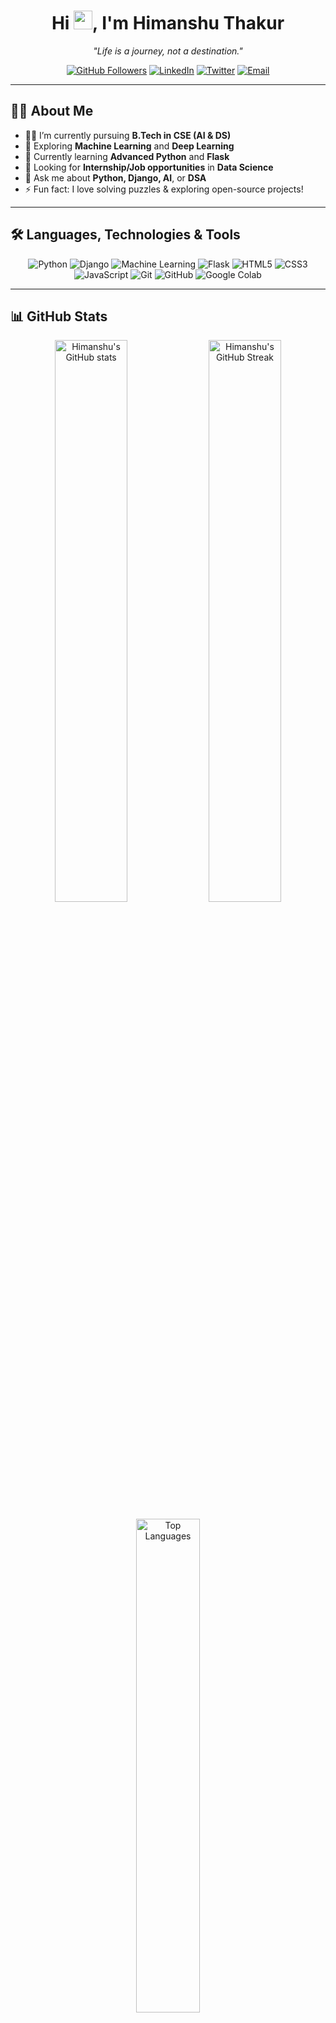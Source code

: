 <h1 align="center">Hi <img src="https://media.giphy.com/media/hvRJCLFzcasrR4ia7z/giphy.gif" width="30px">, I'm Himanshu Thakur</h1>
<p align="center">
  <em>"Life is a journey, not a destination."</em>
</p>

<p align="center">
  <a href="https://github.com/himanshu-thakur"><img src="https://img.shields.io/github/followers/himanshu-thakur?label=Follow&style=social" alt="GitHub Followers"></a>
  <a href="https://www.linkedin.com/in/himanshu-thakur"><img src="https://img.shields.io/badge/-Himanshu%20Thakur-blue?style=flat-square&logo=Linkedin&logoColor=white" alt="LinkedIn"></a>
  <a href="https://twitter.com/himanshu_thakur"><img src="https://img.shields.io/twitter/follow/himanshu_thakur?style=social" alt="Twitter"></a>
  <a href="mailto:himanshu.thakur@example.com"><img src="https://img.shields.io/badge/-Email-red?style=flat-square&logo=Gmail&logoColor=white" alt="Email"></a>
</p>

---

## 🧑‍💻 About Me

- 👨‍🎓 I’m currently pursuing **B.Tech in CSE (AI & DS)**  
- 🧠 Exploring **Machine Learning** and **Deep Learning**  
- 🌱 Currently learning **Advanced Python** and **Flask**  
- 💼 Looking for **Internship/Job opportunities** in **Data Science**  
- 💬 Ask me about **Python, Django, AI**, or **DSA**  
- ⚡ Fun fact: I love solving puzzles & exploring open-source projects!

---

## 🛠️ Languages, Technologies & Tools

<p align="center">
  <img src="https://img.shields.io/badge/Python-FFD43B?style=for-the-badge&logo=python&logoColor=blue" alt="Python">
  <img src="https://img.shields.io/badge/Django-092E20?style=for-the-badge&logo=django&logoColor=white" alt="Django">
  <img src="https://img.shields.io/badge/Machine%20Learning-FF6F00?style=for-the-badge&logo=tensorflow&logoColor=white" alt="Machine Learning">
  <img src="https://img.shields.io/badge/Flask-000000?style=for-the-badge&logo=flask&logoColor=white" alt="Flask">
  <img src="https://img.shields.io/badge/HTML5-E34F26?style=for-the-badge&logo=html5&logoColor=white" alt="HTML5">
  <img src="https://img.shields.io/badge/CSS3-1572B6?style=for-the-badge&logo=css3&logoColor=white" alt="CSS3">
  <img src="https://img.shields.io/badge/JavaScript-F7DF1E?style=for-the-badge&logo=javascript&logoColor=black" alt="JavaScript">
  <img src="https://img.shields.io/badge/Git-F05032?style=for-the-badge&logo=git&logoColor=white" alt="Git">
  <img src="https://img.shields.io/badge/GitHub-181717?style=for-the-badge&logo=github&logoColor=white" alt="GitHub">
  <img src="https://img.shields.io/badge/Google%20Colab-F9AB00?style=for-the-badge&logo=googlecolab&logoColor=white" alt="Google Colab">
</p>

---

## 📊 GitHub Stats

<p align="center">
  <img src="https://github-readme-stats.vercel.app/api?username=himanshu-thakur&show_icons=true&theme=radical" alt="Himanshu's GitHub stats" width="48%" />
  <img src="https://github-readme-streak-stats.herokuapp.com/?user=himanshu-thakur&theme=radical" alt="Himanshu's GitHub Streak" width="48%" />
</p>

<p align="center">
  <img src="https://github-readme-stats.vercel.app/api/top-langs/?username=himanshu-thakur&layout=compact&theme=radical" alt="Top Languages" width="45%" />
</p>
---

## 📌 Pinned Repositories

<p align="center">
  <a href="https://github.com/himanshu-thakur/Design_And_Development_of_Student_Mental_Health_Predictor_With_Chatbot">
    <img src="https://github-readme-stats.vercel.app/api/pin/?username=himanshu-thakur&repo=Design_And_Development_of_Student_Mental_Health_Predictor_With_Chatbot&theme=radical" />
  </a>
  <a href="https://github.com/himanshu-thakur/Laptop_Price_Prediction">
    <img src="https://github-readme-stats.vercel.app/api/pin/?username=himanshu-thakur&repo=Laptop_Price_Prediction&theme=radical" />
  </a>
</p>

<p align="center">
  <a href="https://github.com/himanshu-thakur/Nifty-50_Stock_Price_Prediction">
    <img src="https://github-readme-stats.vercel.app/api/pin/?username=himanshu-thakur&repo=Nifty-50_Stock_Price_Prediction&theme=radical" />
  </a>
  <a href="https://github.com/himanshu-thakur/python-file-folder-manager">
    <img src="https://github-readme-stats.vercel.app/api/pin/?username=himanshu-thakur&repo=python-file-folder-manager&theme=radical" />
  </a>
</p>

<p align="center">
  <a href="https://github.com/himanshu-thakur/Google_Text_To_Speech">
    <img src="https://github-readme-stats.vercel.app/api/pin/?username=himanshu-thakur&repo=Google_Text_To_Speech&theme=radical" />
  </a>
  <a href="https://github.com/himanshu-thakur/My_Portfolio">
    <img src="https://github-readme-stats.vercel.app/api/pin/?username=himanshu-thakur&repo=My_Portfolio&theme=radical" />
  </a>
</p>

---

## 🌐 Connect with Me

<p align="center">
  <a href="https://www.linkedin.com/in/himanshu-thakur"><img src="https://img.shields.io/badge/LinkedIn-blue?style=for-the-badge&logo=linkedin&logoColor=white" alt="LinkedIn"></a>
  <a href="https://twitter.com/himanshu_thakur"><img src="https://img.shields.io/badge/Twitter-1DA1F2?style=for-the-badge&logo=twitter&logoColor=white" alt="Twitter"></a>
  <a href="https://instagram.com/himanshu_thakur"><img src="https://img.shields.io/badge/Instagram-E1306C?style=for-the-badge&logo=instagram&logoColor=white" alt="Instagram"></a>
  <a href="mailto:himanshu.thakur@example.com"><img src="https://img.shields.io/badge/Email-D14836?style=for-the-badge&logo=gmail&logoColor=white" alt="Email"></a>
</p>

---

<p align="center">
  <em>Thank you for visiting! Feel free to explore my repositories and connect with me. Keep coding and keep learning!</em>
</p>
